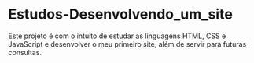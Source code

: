 # Estudos-Desenvolvendo_um_site

Este projeto é com o intuito de estudar as linguagens HTML, CSS e JavaScript e desenvolver o meu primeiro site, além de  servir para futuras consultas.
